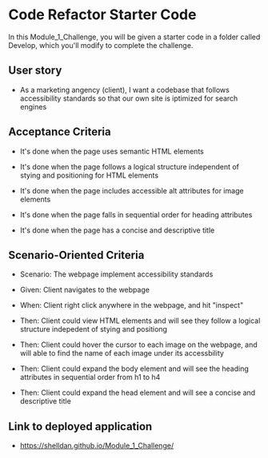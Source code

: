 # Code Refactor Starter Code
In this Module_1_Challenge, you will be given a starter code in a folder called Develop, which you'll modify to complete the challenge. 

## User story

* As a marketing angency (client), I want a codebase that follows accessibility standards so that our own site is iptimized for search engines 

## Acceptance Criteria

* It's done when the page uses semantic HTML elements

* It's done when the page follows a logical structure independent of stying and positioning for HTML elements

* It's done when the page includes accessible alt attributes for image elements

* It's done when the page falls in sequential order for heading attributes

* It's done when the page has a concise and descriptive title 


## Scenario-Oriented Criteria 

* Scenario: The webpage implement accessibility standards 

* Given: Client navigates to the webpage 

* When: Client right click anywhere in the webpage, and hit "inspect" 

* Then: Client could view HTML elements and will see they follow a logical structure indepedent of stying and positiong 

* Then: Client could hover the cursor to each image on the webpage, and will able to find the name of each image under its accessbility 

* Then: Client could expand the body element and will see the heading attributes in sequential order from h1 to h4

* Then: Client could expand the head element and will see a concise and descriptive title 

## Link to deployed application
* https://shelldan.github.io/Module_1_Challenge/